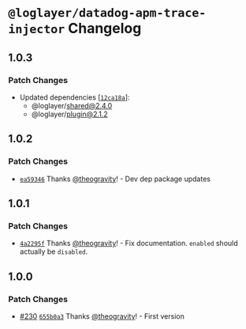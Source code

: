 # `@loglayer/datadog-apm-trace-injector` Changelog

## 1.0.3

### Patch Changes

- Updated dependencies [[`12ca18a`](https://github.com/loglayer/loglayer/commit/12ca18ad65181fcbfc4c34d804ed875b691b895d)]:
  - @loglayer/shared@2.4.0
  - @loglayer/plugin@2.1.2

## 1.0.2

### Patch Changes

- [`ea59346`](https://github.com/loglayer/loglayer/commit/ea59346b1fd223b6c1e4573283d629d0a196850a) Thanks [@theogravity](https://github.com/theogravity)! - Dev dep package updates

## 1.0.1

### Patch Changes

- [`4a2295f`](https://github.com/loglayer/loglayer/commit/4a2295f2dd7381eb53409186506841c2fc3819d8) Thanks [@theogravity](https://github.com/theogravity)! - Fix documentation. `enabled` should actually be `disabled`.

## 1.0.0

### Patch Changes

- [#230](https://github.com/loglayer/loglayer/pull/230) [`655b0a3`](https://github.com/loglayer/loglayer/commit/655b0a3496e1ee305cfb59e993164a72af1694e8) Thanks [@theogravity](https://github.com/theogravity)! - First version
